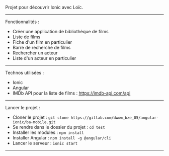 Projet pour découvrir Ionic avec Loïc.

<hr>

Fonctionnalités : 

- Créer une application de bibliothèque de films
- Liste de films
- Fiche d'un film en particulier
- Barre de recherche de films
- Rechercher un acteur
- Liste d'un acteur en particulier

<hr>

Technos utilisées :

- Ionic
- Angular
- IMDb API pour la liste de films : https://imdb-api.com/api

<hr>

Lancer le projet :

- Cloner le projet : `git clone https://gitlab.com/dwwm_bze_05/angular-ionic/ba-mobile.git`
- Se rendre dans le dossier du projet : `cd test`
- Installer les modules : `npm install`
- Installer Angular : `npm install -g @angular/cli`
- Lancer le serveur : `ionic start`

<hr>
